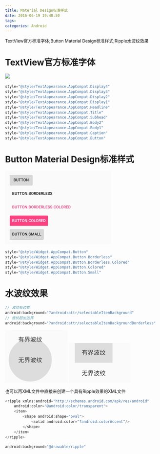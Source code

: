```yaml
---
title: Material Design标准样式
date: 2016-06-19 19:48:50
tags:
categories: Android
---
```

TextView官方标准字体;Button Material Design标准样式;Ripple水波纹效果

<!--more-->

# TextView官方标准字体

![](/assets/images/Material-Design标准样式/TextView.png)

```java
style="@style/TextAppearance.AppCompat.Display4"
style="@style/TextAppearance.AppCompat.Display3"
style="@style/TextAppearance.AppCompat.Display2"
style="@style/TextAppearance.AppCompat.Display1"
style="@style/TextAppearance.AppCompat.Headline"
style="@style/TextAppearance.AppCompat.Title"
style="@style/TextAppearance.AppCompat.Subhead"
style="@style/TextAppearance.AppCompat.Body2"
style="@style/TextAppearance.AppCompat.Body1"
style="@style/TextAppearance.AppCompat.Caption"
style="@style/TextAppearance.AppCompat.Button"
```

# Button Material Design标准样式

![](/assets/images/Material-Design标准样式/Button.jpg)

```java
style="@style/Widget.AppCompat.Button"
style="@style/Widget.AppCompat.Button.Borderless"
style="@style/Widget.AppCompat.Button.Borderless.Colored"
style="@style/Widget.AppCompat.Button.Colored"
style="@style/Widget.AppCompat.Button.Small"
```

# 水波纹效果

```java
// 波纹有边界
android:background="?android:attr/selectableItemBackground"
// 波纹超出边界
android:background="?android:attr/selectableItemBackgroundBorderless"
```

![无界波纹](/assets/images/Material-Design标准样式/no-border.jpg) ![有界波纹](/assets/images/Material-Design标准样式/yes-border.jpg)

也可以再XML文件中直接来创建一个具有Ripple效果的XML文件
```java
<ripple xmlns:android="http://schemas.android.com/apk/res/android"
    android:color="@android:color/transparent">
    <item>
        <shape android:shape="oval">
            <solid android:color="?android:colorAccent"/>
        </shape>
    </item>
</ripple>
```
```java
android:background="@drawable/ripple"
```
